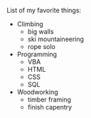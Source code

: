 List of my favorite things:
- Climbing
  - big walls
  - ski mountaineering
  - rope solo
- Programming
  - VBA
  - HTML
  - CSS
  - SQL
- Woodworking
  - timber framing
  - finish capentry
   
